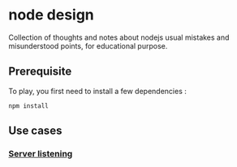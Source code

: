 # node design

Collection of thoughts and notes about nodejs usual mistakes and misunderstood points, for educational purpose.

## Prerequisite

To play, you first need to install a few dependencies :

```
npm install
```

## Use cases

### [Server listening](server-listening.md)
